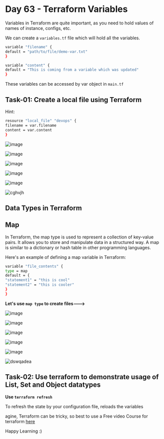 # Day 63 - Terraform Variables

Variables in Terraform are quite important, as you need to hold values of names of instance, configs, etc.

We can create a `variables.tf` file which will hold all the variables.

```sh
variable "filename" {
default = "path/to/file/demo-var.txt"
}
```

```sh
variable "content" {
default = "This is coming from a variable which was updated"
}
```

These variables can be accessed by var object in `main.tf`

## Task-01: Create a local file using Terraform

Hint:

```sh
resource "local_file" "devops" {
filename = var.filename
content = var.content
}
```

![image](https://github.com/Chaitannyaa/90DaysOfDevOps/assets/117350787/3e707ff9-9e16-4849-bd7b-fb1140415133)

![image](https://github.com/Chaitannyaa/90DaysOfDevOps/assets/117350787/d42be9d6-bf58-40e9-8d3e-101e81001848)

![image](https://github.com/Chaitannyaa/90DaysOfDevOps/assets/117350787/45c7afe6-beda-4db0-84aa-a896b580974c)

![image](https://github.com/Chaitannyaa/90DaysOfDevOps/assets/117350787/1f2d2707-b77c-4ef9-8fcd-fb48e1feab83)

![image](https://github.com/Chaitannyaa/90DaysOfDevOps/assets/117350787/ced41db9-1cef-4b85-91bf-7daeb7407b8b)

![cghvjh](https://github.com/Chaitannyaa/90DaysOfDevOps/assets/117350787/2e9df2a7-def2-4d9f-84b0-ae849a2a1635)

## Data Types in Terraform

## Map

In Terraform, the map type is used to represent a collection of key-value pairs. It allows you to store and manipulate data in a structured way. A map is similar to a dictionary or hash table in other programming languages.

Here's an example of defining a map variable in Terraform:

```sh
variable "file_contents" {
type = map
default = {
"statement1" = "this is cool"
"statement2" = "this is cooler"
}
}
```
**Let's use `map type` to create files--->**

![image](https://github.com/Chaitannyaa/90DaysOfDevOps/assets/117350787/66412356-8110-4707-a5d4-456a8ac43771)

![image](https://github.com/Chaitannyaa/90DaysOfDevOps/assets/117350787/69616dcf-7732-4ddd-bdc4-3e0d25d35d07)

![image](https://github.com/Chaitannyaa/90DaysOfDevOps/assets/117350787/62a32936-dc5f-4a68-bdee-ca62a5e17326)

![image](https://github.com/Chaitannyaa/90DaysOfDevOps/assets/117350787/0ea30850-7239-4d37-be4a-fdb765a7692c)

![image](https://github.com/Chaitannyaa/90DaysOfDevOps/assets/117350787/7484d201-943a-42d4-84db-04a0ebda76a0)

![dswqadea](https://github.com/Chaitannyaa/90DaysOfDevOps/assets/117350787/db54ce4d-ccd0-4f49-9995-5f72ef0a0204)

## Task-02: Use terraform to demonstrate usage of List, Set and Object datatypes




**Use `terraform refresh`**

To refresh the state by your configuration file, reloads the variables



agine, Terraform can be tricky, so best to use a Free video Course for terraform [here](https://bit.ly/tws-terraform)

Happy Learning :)
